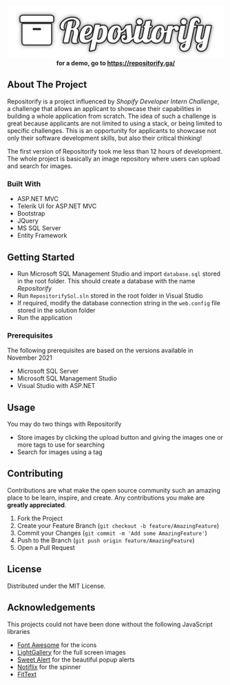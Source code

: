 <!-- PROJECT LOGO -->
<p align="center">
    <img src="./docs/images/logo.png" alt="Logo" />
    <br />
    <b>for a demo, go to <a target="_blank" href="https://repositorify.ga/">https://repositorify.ga/</a></b>
</p

<!-- ABOUT THE PROJECT -->
## About The Project
Repositorify is a project influenced by *Shopify Developer Intern Challenge*, a challenge that allows an applicant to showcase their capabilities in building a whole application from scratch. The idea of such a challenge is great because applicants are not limited to using a stack, or being limited to specific challenges. This is an opportunity for applicants to showcase not only their software development skills, but also their critical thinking!

The first version of Repositorify took me less than 12 hours of development. The whole project is basically an image repository where users can upload and search for images.

### Built With
* ASP.NET MVC
* Telerik UI for ASP.NET MVC
* Bootstrap
* JQuery
* MS SQL Server
* Entity Framework

<!-- GETTING STARTED -->
## Getting Started

* Run Microsoft SQL Management Studio and import ```database.sql``` stored in the root folder. This should create a database with the name *Repositorify*
* Run ```RepositorifySol.sln``` stored in the root folder in Visual Studio
* If required, modify the database connection string in the ```web.config``` file stored in the solution folder
* Run the application

### Prerequisites
The following prerequisites are based on the versions available in November 2021
*  Microsoft SQL Server
* Microsoft SQL Management Studio
* Visual Studio with ASP.NET

<!-- USAGE EXAMPLES -->
## Usage
You may do two things with Repositorify
* Store images by clicking the upload button and giving the images one or more tags to use for searching
* Search for images using a tag

<!-- CONTRIBUTING -->
## Contributing

Contributions are what make the open source community such an amazing place to be learn, inspire, and create. Any contributions you make are **greatly appreciated**.

1. Fork the Project
2. Create your Feature Branch (`git checkout -b feature/AmazingFeature`)
3. Commit your Changes (`git commit -m 'Add some AmazingFeature'`)
4. Push to the Branch (`git push origin feature/AmazingFeature`)
5. Open a Pull Request

<!-- LICENSE -->
## License

Distributed under the MIT License.

<!-- ACKNOWLEDGEMENTS -->
## Acknowledgements
This projects could not have been done without the following JavaScript libraries
* [Font Awesome](http://fontawesome.com/) for the icons
* [LightGallery](https://sachinchoolur.github.io/lightgallery.js/) for the full screen images
* [Sweet Alert](https://sweetalert2.github.io/) for the beautiful popup alerts
* [Notiflix](https://www.notiflix.com/) for the spinner
* [FitText](https://github.com/davatron5000/FitText.js)
